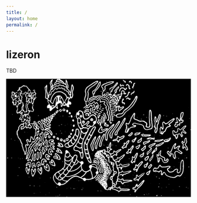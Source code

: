 ```yaml
---
title: /
layout: home
permalink: /
---
```


# lizeron

TBD

![](https://raw.githubusercontent.com/lizeron/lizeron.github.io/master/assets/images/king%20of%20x%20regions.png)
